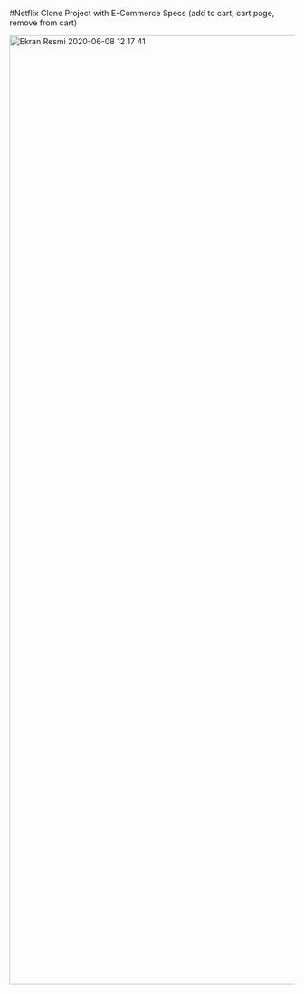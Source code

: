 #Netflix Clone Project with E-Commerce Specs (add to cart, cart page, remove from cart)

<img width="1679" alt="Ekran Resmi 2020-06-08 12 17 41" src="https://user-images.githubusercontent.com/6642361/84013919-3ea40280-a982-11ea-8c41-9f27f8b89258.png">
